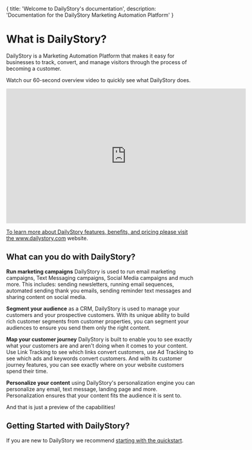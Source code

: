 {
	title: 'Welcome to DailyStory\'s documentation',
	description: 'Documentation for the DailyStory Marketing Automation Platform'
}
# What is DailyStory?
DailyStory is a Marketing Automation Platform that makes it easy for businesses to track, convert, and manage visitors through the process of becoming a customer.

Watch our 60-second overview video to quickly see what DailyStory does.

<iframe width="640" height="360" src="https://player.vimeo.com/video/281157722" frameborder="0" allowFullScreen mozallowfullscreen webkitAllowFullScreen></iframe>

<a href="https://www.dailystory.com">To learn more about DailyStory features, benefits, and pricing please visit the www.dailystory.com website.</a>

## What can you do with DailyStory?
**Run marketing campaigns** DailyStory is used to run email marketing campaigns, Text Messaging campaigns, Social Media campaigns and much more. This includes: sending newsletters, running email sequences, automated sending thank you emails, sending reminder text messages and sharing content on social media.

**Segment your audience** as a CRM, DailyStory is used to manage your customers and your prospective customers. With its unique ability to build rich customer segments from customer properties, you can segment your audiences to ensure you send them only the right content.

**Map your customer journey** DailyStory is built to enable you to see exactly what your customers are and aren't doing when it comes to your content. Use Link Tracking to see which links convert customers, use Ad Tracking to see which ads and keywords convert customers. And with its customer journey features, you can see exactly where on your website customers spend their time.

**Personalize your content** using DailyStory's personalization engine you can personalize any email, text message, landing page and more. Personalization ensures that your content fits the audience it is sent to.

And that is just a preview of the capabilities! 

## Getting Started with DailyStory?
If you are new to DailyStory we recommend [starting with the quickstart](/quickstart).